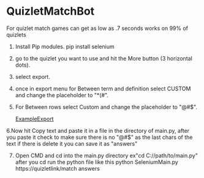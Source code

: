 # QuizletMatchBot
 For quizlet match games can get as low as .7 seconds works on 99% of quizlets
 
 1. Install Pip modules.
    pip install selenium
    
 2. go to the quizlet you want to use and hit the More button (3 horizontal dots).
 
 3. select export.
 
 4. once in export menu for Between term and definition select CUSTOM and change the placeholder to "*(#".
 
 5. For Between rows select Custom and change the placeholder to "@#$".

    [ExampleExport](https://raw.githubusercontent.com/allepicondor/QuizletMatchBot/main/images/Export.PNG)
    
 6.Now hit Copy text and paste it in a file in the directory of main.py, after you paste it check to make sure there is no "@#$" as the last chars of the text if there is delete    it you can save it as "answers"
 
 7. Open CMD and cd into the main.py directory ex"cd C://path/to/main.py" after you cd run the python file like this
     python SeleniumMain.py https://quizletlink/match answers
